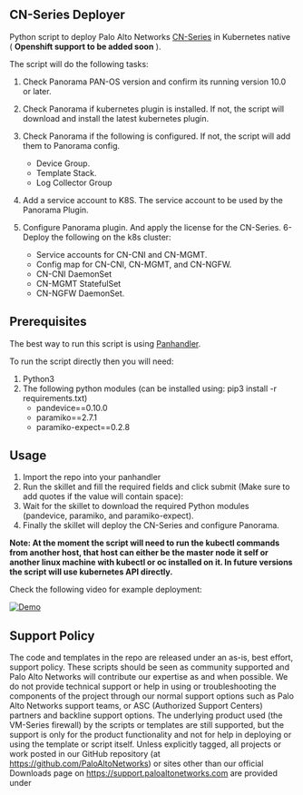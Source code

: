 ## CN-Series Deployer
Python script to deploy Palo Alto Networks [CN-Series](https://docs.paloaltonetworks.com/pan-os/10-0/pan-os-new-features/virtualization-features/cn-series-firewalls-for-securing-kubernetes-deployments.html) in Kubernetes native ( **Openshift support to be added soon** ).

The script will do the following tasks:
1. Check Panorama PAN-OS version and confirm its running version 10.0 or later.
2. Check Panorama if kubernetes plugin is installed. If not, the script will download and install the latest kubernetes plugin.
3. Check Panorama if the following is configured. If not, the script will add them to Panorama config.
    - Device Group.
    - Template Stack.
    - Log Collector Group
    
4. Add a service account to K8S. The service account to be used by the Panorama Plugin.
5. Configure Panorama plugin. And apply the license for the CN-Series.
6- Deploy the following on the k8s cluster:
    - Service accounts for CN-CNI and CN-MGMT.
    - Config map for CN-CNI, CN-MGMT, and CN-NGFW.
    - CN-CNI DaemonSet
    - CN-MGMT StatefulSet
    - CN-NGFW DaemonSet.

## Prerequisites

The best way to run this script is using [Panhandler](https://live.paloaltonetworks.com/t5/skillet-tools/install-and-get-started-with-panhandler/ta-p/307916).

To run the script directly then you will need:
1. Python3
2. The following python modules (can be installed using: pip3 install -r requirements.txt)
    - pandevice==0.10.0
    - paramiko==2.7.1
    - paramiko-expect==0.2.8

## Usage

1. Import the repo into your panhandler
2. Run the skillet and fill the required fields and click submit (Make sure to add quotes if the value will contain space):
3. Wait for the skillet to download the required Python modules (pandevice, paramiko, and paramiko-expect).
4. Finally the skillet will deploy the CN-Series and configure Panorama.  


**Note: At the moment the script will need to run the kubectl commands from another host, that host can either be the master node it self or another linux machine with kubectl or oc installed on it. In future versions the script will use kubernetes API directly.**


Check the following video for example deployment:

[![Demo](https://img.youtube.com/vi/gX2NhC4kpwM/hqdefault.jpg)](https://youtu.be/gX2NhC4kpwM)

## Support Policy ##

The code and templates in the repo are released under an as-is, best effort,
support policy. These scripts should be seen as community supported and
Palo Alto Networks will contribute our expertise as and when possible.
We do not provide technical support or help in using or troubleshooting the
components of the project through our normal support options such as
Palo Alto Networks support teams, or ASC (Authorized Support Centers)
partners and backline support options. The underlying product used
(the VM-Series firewall) by the scripts or templates are still supported,
but the support is only for the product functionality and not for help in
deploying or using the template or script itself. Unless explicitly tagged,
all projects or work posted in our GitHub repository
(at https://github.com/PaloAltoNetworks) or sites other than our official
Downloads page on https://support.paloaltonetworks.com are provided under
